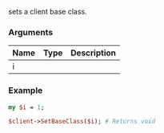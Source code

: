 sets a client base class.
### Arguments
**Name**|**Type**|**Description**
:---|:---|:---
i||

### Example

```perl
my $i = 1;

$client->SetBaseClass($i); # Returns void
```